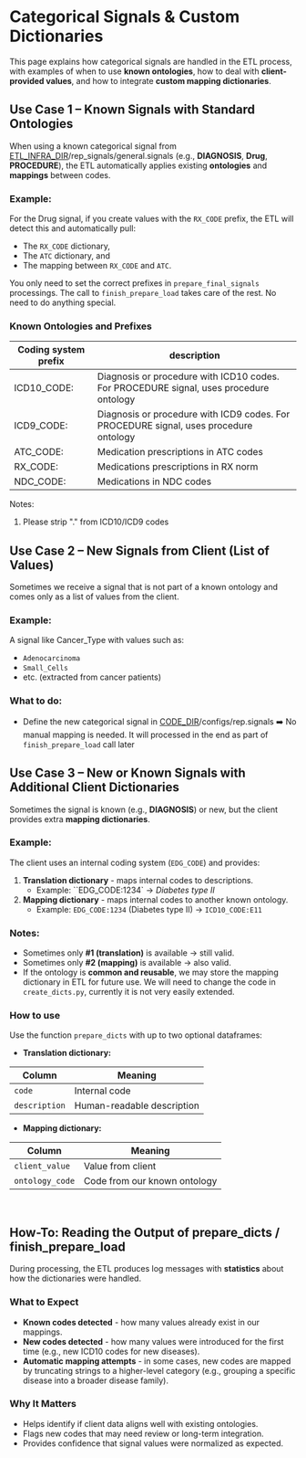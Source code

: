 # Categorical Signals & Custom Dictionaries

This page explains how categorical signals are handled in the ETL process, with examples of when to use **known ontologies**, how to deal with **client-provided values**, and how to integrate **custom mapping dictionaries**.

## Use Case 1 – Known Signals with Standard Ontologies

When using a known categorical signal from [ETL_INFRA_DIR](../../High%20level%20-%20important%20paths/ETL_INFRA_DIR.md)/rep_signals/general.signals (e.g., **DIAGNOSIS**, **Drug**, **PROCEDURE**), the ETL automatically applies existing **ontologies** and **mappings** between codes.

### Example:
For the Drug signal, if you create values with the `RX_CODE` prefix, the ETL will detect this and automatically pull:

* The `RX_CODE` dictionary,
* The `ATC` dictionary, and
* The mapping between `RX_CODE` and `ATC`.

You only need to set the correct prefixes in `prepare_final_signals` processings.
The call to `finish_prepare_load` takes care of the rest. No need to do anything special.

### Known Ontologies and Prefixes

|Coding system prefix | description|
|---------------------------------|------------------| 
| ICD10_CODE: | Diagnosis or procedure with ICD10 codes. For PROCEDURE signal, uses procedure ontology |
| ICD9_CODE:  | Diagnosis or procedure with ICD9 codes. For PROCEDURE signal, uses procedure ontology  |
| ATC_CODE:   | Medication prescriptions in ATC codes                                                  |
| RX_CODE:    | Medications prescriptions in RX norm                                                   |
| NDC_CODE:   | Medications in NDC codes                                                               |

Notes:

1. Please strip "." from ICD10/ICD9 codes

## Use Case 2 – New Signals from Client (List of Values)

Sometimes we receive a signal that is not part of a known ontology and comes only as a list of values from the client.

### Example:
A signal like Cancer_Type with values such as:

* `Adenocarcinoma`
* `Small_Cells`
* etc. (extracted from cancer patients)

### What to do:

* Define the new categorical signal in [CODE_DIR](../../High%20level%20-%20important%20paths/CODE_DIR.md)/configs/rep.signals
➡️ No manual mapping is needed. It will processed in the end as part of `finish_prepare_load` call later

## Use Case 3 – New or Known Signals with Additional Client Dictionaries

Sometimes the signal is known (e.g., **DIAGNOSIS**) or new, but the client provides extra **mapping dictionaries**.

### Example:
The client uses an internal coding system (`EDG_CODE`) and provides:

1. **Translation dictionary** - maps internal codes to descriptions.
    - Example: ``EDG_CODE:1234` → _Diabetes type II_
2. **Mapping dictionary** - maps internal codes to another known ontology.
    - Example: `EDG_CODE:1234` (Diabetes type II) → `ICD10_CODE:E11`

### Notes:

* Sometimes only **#1 (translation)** is available → still valid.
* Sometimes only **#2 (mapping)** is available → also valid.
* If the ontology is **common and reusable**, we may store the mapping dictionary in ETL for future use. We will need to change the code in `create_dicts.py`, currently it is not very easily extended.

### How to use

Use the function `prepare_dicts` with up to two optional dataframes:

* **Translation dictionary:**

| Column | Meaning |
| ------ | ------- |
| `code` | Internal code |
| `description` | Human-readable description |

* **Mapping dictionary:**

| Column | Meaning |
| ------ | ------- |
| `client_value` | Value from client |
| `ontology_code` | Code from our known ontology |
 

## How-To: Reading the Output of prepare_dicts / finish_prepare_load

During processing, the ETL produces log messages with **statistics** about how the dictionaries were handled.

### What to Expect

* **Known codes detected** - how many values already exist in our mappings.
* **New codes detected** - how many values were introduced for the first time (e.g., new ICD10 codes for new diseases).
* **Automatic mapping attempts** - in some cases, new codes are mapped by truncating strings to a higher-level category (e.g., grouping a specific disease into a broader disease family).
 
### Why It Matters

* Helps identify if client data aligns well with existing ontologies.
* Flags new codes that may need review or long-term integration.
* Provides confidence that signal values were normalized as expected.
 
